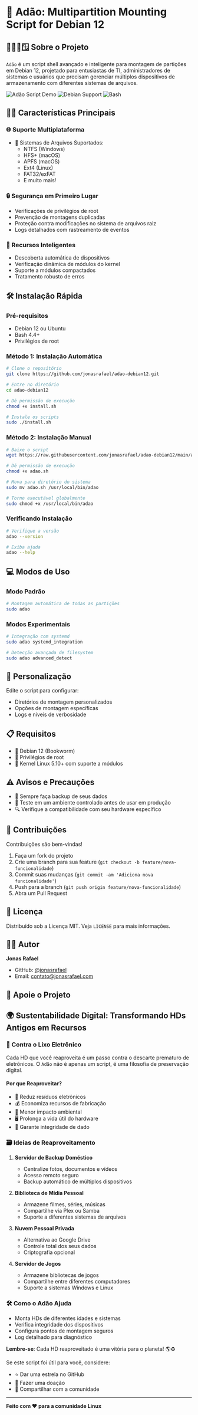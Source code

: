 # 👨 Adão: Multipartition Mounting Script for Debian 12

## 🏃‍♂️🪟 Sobre o Projeto

`Adão` é um script shell avançado e inteligente para montagem de partições em Debian 12, projetado para entusiastas de TI, administradores de sistemas e usuários que precisam gerenciar múltiplos dispositivos de armazenamento com diferentes sistemas de arquivos.

![Adão Script Demo](https://img.shields.io/badge/version-1.4.0-blue)
![Debian Support](https://img.shields.io/badge/Debian-12-red)
![Bash](https://img.shields.io/badge/Bash-4.4+-green)

## 🐧✨ Características Principais

### 🌐 Suporte Multiplataforma
- 📁 Sistemas de Arquivos Suportados:
  * NTFS (Windows)
  * HFS+ (macOS)
  * APFS (macOS)
  * Ext4 (Linux)
  * FAT32/exFAT
  * E muito mais!

### 🔒 Segurança em Primeiro Lugar
- Verificações de privilégios de root
- Prevenção de montagens duplicadas
- Proteção contra modificações no sistema de arquivos raiz
- Logs detalhados com rastreamento de eventos

### 🤖 Recursos Inteligentes
- Descoberta automática de dispositivos
- Verificação dinâmica de módulos do kernel
- Suporte a módulos compactados
- Tratamento robusto de erros

## 🛠 Instalação Rápida

### Pré-requisitos
- Debian 12 ou Ubuntu
- Bash 4.4+
- Privilégios de root

### Método 1: Instalação Automática
```bash
# Clone o repositório
git clone https://github.com/jonasrafael/adao-debian12.git

# Entre no diretório
cd adao-debian12

# Dê permissão de execução
chmod +x install.sh

# Instale os scripts
sudo ./install.sh
```

### Método 2: Instalação Manual
```bash
# Baixe o script
wget https://raw.githubusercontent.com/jonasrafael/adao-debian12/main/adao.sh

# Dê permissão de execução
chmod +x adao.sh

# Mova para diretório do sistema
sudo mv adao.sh /usr/local/bin/adao

# Torne executável globalmente
sudo chmod +x /usr/local/bin/adao
```

### Verificando Instalação
```bash
# Verifique a versão
adao --version

# Exiba ajuda
adao --help
```

## 💻 Modos de Uso

### Modo Padrão
```bash
# Montagem automática de todas as partições
sudo adao
```

### Modos Experimentais
```bash
# Integração com systemd
sudo adao systemd_integration

# Detecção avançada de filesystem
sudo adao advanced_detect
```

## 🔧 Personalização

Edite o script para configurar:
- Diretórios de montagem personalizados
- Opções de montagem específicas
- Logs e níveis de verbosidade

## 📋 Requisitos

- 🐧 Debian 12 (Bookworm)
- 🔑 Privilégios de root
- 🧩 Kernel Linux 5.10+ com suporte a módulos

## ⚠️ Avisos e Precauções

- 💾 Sempre faça backup de seus dados
- 🚧 Teste em um ambiente controlado antes de usar em produção
- 🔍 Verifique a compatibilidade com seu hardware específico

## 🤝 Contribuições

Contribuições são bem-vindas! 

1. Faça um fork do projeto
2. Crie uma branch para sua feature (`git checkout -b feature/nova-funcionalidade`)
3. Commit suas mudanças (`git commit -am 'Adiciona nova funcionalidade'`)
4. Push para a branch (`git push origin feature/nova-funcionalidade`)
5. Abra um Pull Request

## 📄 Licença

Distribuído sob a Licença MIT. Veja `LICENSE` para mais informações.

## 👨‍💻 Autor

**Jonas Rafael**
- GitHub: [@jonasrafael](https://github.com/jonasrafael)
- Email: contato@jonasrafael.com

## 🌟 Apoie o Projeto

## 🌍 Sustentabilidade Digital: Transformando HDs Antigos em Recursos

### 🔋 Contra o Lixo Eletrônico

Cada HD que você reaproveita é um passo contra o descarte prematuro de eletrônicos. O `Adão` não é apenas um script, é uma filosofia de preservação digital.

#### Por que Reaproveitar?
- 💚 Reduz resíduos eletrônicos
- 💰 Economiza recursos de fabricação
- 🌱 Menor impacto ambiental
- 🖥️ Prolonga a vida útil do hardware
- 📂 Garante integridade de dado

### 🗃️ Ideias de Reaproveitamento

1. **Servidor de Backup Doméstico**
   - Centralize fotos, documentos e vídeos
   - Acesso remoto seguro
   - Backup automático de múltiplos dispositivos

2. **Biblioteca de Mídia Pessoal**
   - Armazene filmes, séries, músicas
   - Compartilhe via Plex ou Samba
   - Suporte a diferentes sistemas de arquivos

3. **Nuvem Pessoal Privada**
   - Alternativa ao Google Drive
   - Controle total dos seus dados
   - Criptografia opcional

4. **Servidor de Jogos**
   - Armazene bibliotecas de jogos
   - Compartilhe entre diferentes computadores
   - Suporte a sistemas Windows e Linux

### 🛠️ Como o Adão Ajuda
- Monta HDs de diferentes idades e sistemas
- Verifica integridade dos dispositivos
- Configura pontos de montagem seguros
- Log detalhado para diagnóstico

**Lembre-se**: Cada HD reaproveitado é uma vitória para o planeta! 🌎♻️

Se este script foi útil para você, considere:
- ⭐ Dar uma estrela no GitHub
- 💖 Fazer uma doação
- 📣 Compartilhar com a comunidade

---

**Feito com ❤️ para a comunidade Linux**
